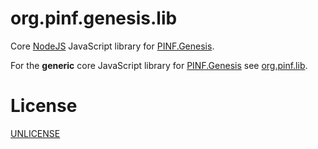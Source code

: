 org.pinf.genesis.lib
====================

Core [NodeJS](http://nodejs.org) JavaScript library for [PINF.Genesis](https://github.com/pinf/genesis.pinf.org).

For the **generic** core JavaScript library for [PINF.Genesis](https://github.com/pinf/genesis.pinf.org) see [org.pinf.lib](https://github.com/pinf/org.pinf.lib).


License
=======

[UNLICENSE](http://unlicense.org/)
